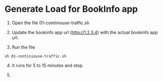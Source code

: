 # Generate Load for BookInfo app

1. Open the file 01-continiouse-traffic.sh

2. Update the bookinfo app url (http://1.2.3.4) with the actual bookinfo app url.

3. Run the file 

```
sh 01-continiouse-traffic.sh
```

4. It runs for 5 to 15 minutes and stop.

5.  